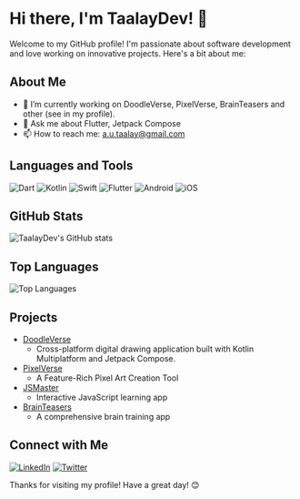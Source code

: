 # Hi there, I'm TaalayDev! 👋

Welcome to my GitHub profile! I'm passionate about software development and love working on innovative projects. Here's a bit about me:

## About Me

- 🔭 I’m currently working on DoodleVerse, PixelVerse, BrainTeasers and other (see in my profile).
- 💬 Ask me about Flutter, Jetpack Compose
- 📫 How to reach me: a.u.taalay@gmail.com

## Languages and Tools

![Dart](https://img.shields.io/badge/-Dart-000?style=flat&logo=Language)
![Kotlin](https://img.shields.io/badge/-Kotlin-000?style=flat&logo=Language)
![Swift](https://img.shields.io/badge/-Swift-000?style=flat&logo=Language)
![Flutter](https://img.shields.io/badge/-Flutter-000?style=flat&logo=Tool)
![Android](https://img.shields.io/badge/-Android-000?style=flat&logo=Tool)
![iOS](https://img.shields.io/badge/-iOS-000?style=flat&logo=Tool)

## GitHub Stats

![TaalayDev's GitHub stats](https://github-readme-stats.vercel.app/api?username=TaalayDev&show_icons=true&theme=radical)

## Top Languages

![Top Languages](https://github-readme-stats.vercel.app/api/top-langs/?username=TaalayDev&layout=compact&theme=radical)

## Projects

- [DoodleVerse](https://github.com/TaalayDev/DoodleVerse-ComposeMultiplatform)
  - Cross-platform digital drawing application built with Kotlin Multiplatform and Jetpack Compose.
- [PixelVerse](https://github.com/TaalayDev/PixelVerse)
  - A Feature-Rich Pixel Art Creation Tool
- [JSMaster](https://github.com/TaalayDev/JSMaster)
  - Interactive JavaScript learning app
- [BrainTeasers](https://github.com/TaalayDev/brain_teasers)
  - A comprehensive brain training app

## Connect with Me

[![LinkedIn](https://img.shields.io/badge/-LinkedIn-000?style=flat&logo=linkedin)](https://www.linkedin.com/in/TaalayDev)
[![Twitter](https://img.shields.io/badge/-Telegram-000?style=flat&logo=telegram)](https://t.me/taalay_dev)

Thanks for visiting my profile! Have a great day! 😊
